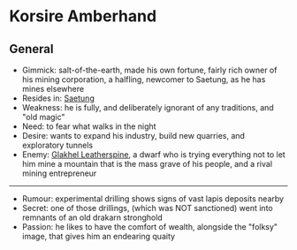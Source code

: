 # Korsire Amberhand



## General

* Gimmick: salt-of-the-earth, made his own fortune, fairly rich owner of his mining corporation, a halfling, newcomer to Saetung, as he has mines elsewhere
* Resides in: [Saetung](../../../Places/Saetung.md)
* Weakness: he is fully, and deliberately ignorant of any traditions, and "old magic"
* Need: to fear what walks in the night
* Desire: wants to expand his industry, build new quarries, and exploratory tunnels
* Enemy: [Glakhel Leatherspine](Glakhel%20Leatherspine.md), a dwarf who is trying everything not to let him mine a mountain that is the mass grave of his people, and a rival mining entrepreneur

---

* Rumour: experimental drilling shows signs of vast lapis deposits nearby
* Secret: one of those drillings, (which was NOT sanctioned) went into remnants of an old drakarn stronghold
* Passion: he likes to have the comfort of wealth, alongside the "folksy" image, that gives him an endearing quaity
